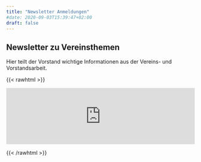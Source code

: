 ```yaml
---
title: "Newsletter Anmeldungen"
#date: 2020-09-03T15:39:47+02:00
draft: false
---
```


## Newsletter zu Vereinsthemen

Hier teilt der Vorstand wichtige Informationen aus der Vereins- und Vorstandsarbeit.

{{< rawhtml >}}
<iframe data-w-type="embedded" frameborder="0" scrolling="no" marginheight="0" marginwidth="0" src="https://x81jp.mjt.lu/wgt/x81jp/0wq/form?c=1ee44ca3" width="100%"></iframe>

<script type="text/javascript" src="https://app.mailjet.com/pas-nc-embedded-v1.js"></script>
{{< /rawhtml >}}
